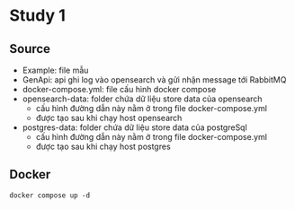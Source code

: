 # Study 1

## Source
- Example: file mẫu
- GenApi: api ghi log vào opensearch và gửi nhận message tới RabbitMQ
- docker-compose.yml: file cấu hình docker compose
- opensearch-data: folder chứa dữ liệu store data của opensearch
  - cấu hình đường dẫn này nằm ở trong file docker-compose.yml
  - được tạo sau khi chạy host opensearch
- postgres-data: folder chứa dữ liệu store data của postgreSql
  - cấu hình đường dẫn này nằm ở trong file docker-compose.yml
  - được tạo sau khi chạy host postgres

## Docker
```
docker compose up -d
```
